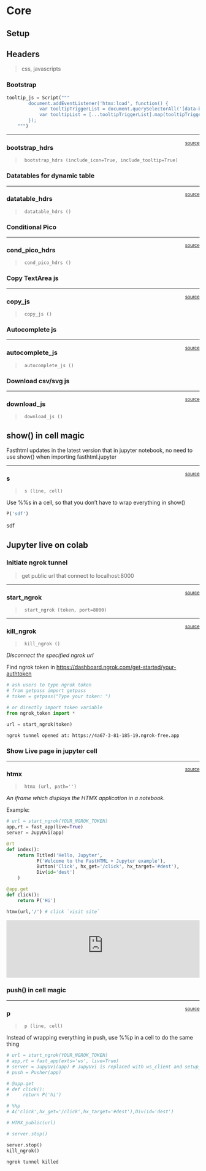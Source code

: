 # Core


<!-- WARNING: THIS FILE WAS AUTOGENERATED! DO NOT EDIT! -->

## Setup

## Headers

> css, javascripts

### Bootstrap

``` python
tooltip_js = Script("""
        document.addEventListener('htmx:load', function() {
            var tooltipTriggerList = document.querySelectorAll('[data-bs-toggle="tooltip"]');
            var tooltipList = [...tooltipTriggerList].map(tooltipTriggerEl => new bootstrap.Tooltip(tooltipTriggerEl));
        });
    """)
```

------------------------------------------------------------------------

<a
href="https://github.com/sky1ove/fh_commons/blob/main/fh_commons/core.py#L20"
target="_blank" style="float:right; font-size:smaller">source</a>

### bootstrap_hdrs

>      bootstrap_hdrs (include_icon=True, include_tooltip=True)

### Datatables for dynamic table

------------------------------------------------------------------------

<a
href="https://github.com/sky1ove/fh_commons/blob/main/fh_commons/core.py#L39"
target="_blank" style="float:right; font-size:smaller">source</a>

### datatable_hdrs

>      datatable_hdrs ()

### Conditional Pico

------------------------------------------------------------------------

<a
href="https://github.com/sky1ove/fh_commons/blob/main/fh_commons/core.py#L48"
target="_blank" style="float:right; font-size:smaller">source</a>

### cond_pico_hdrs

>      cond_pico_hdrs ()

### Copy TextArea js

------------------------------------------------------------------------

<a
href="https://github.com/sky1ove/fh_commons/blob/main/fh_commons/core.py#L53"
target="_blank" style="float:right; font-size:smaller">source</a>

### copy_js

>      copy_js ()

### Autocomplete js

------------------------------------------------------------------------

<a
href="https://github.com/sky1ove/fh_commons/blob/main/fh_commons/core.py#L58"
target="_blank" style="float:right; font-size:smaller">source</a>

### autocomplete_js

>      autocomplete_js ()

### Download csv/svg js

------------------------------------------------------------------------

<a
href="https://github.com/sky1ove/fh_commons/blob/main/fh_commons/core.py#L64"
target="_blank" style="float:right; font-size:smaller">source</a>

### download_js

>      download_js ()

## show() in cell magic

Fasthtml updates in the latest version that in jupyter notebook, no need
to use show() when importing fasthtml.jupyter

------------------------------------------------------------------------

<a
href="https://github.com/sky1ove/fh_commons/blob/main/fh_commons/core.py#L70"
target="_blank" style="float:right; font-size:smaller">source</a>

### s

>      s (line, cell)

Use %%s in a cell, so that you don’t have to wrap everything in show()

``` python
P('sdf')
```

<p>sdf</p>
<script>if (window.htmx) htmx.process(document.body)</script>

## Jupyter live on colab

### Initiate ngrok tunnel

> get public url that connect to localhost:8000

------------------------------------------------------------------------

<a
href="https://github.com/sky1ove/fh_commons/blob/main/fh_commons/core.py#L104"
target="_blank" style="float:right; font-size:smaller">source</a>

### start_ngrok

>      start_ngrok (token, port=8000)

------------------------------------------------------------------------

<a
href="https://github.com/sky1ove/fh_commons/blob/main/fh_commons/core.py#L119"
target="_blank" style="float:right; font-size:smaller">source</a>

### kill_ngrok

>      kill_ngrok ()

*Disconnect the specified ngrok url*

Find ngrok token in
https://dashboard.ngrok.com/get-started/your-authtoken

``` python
# ask users to type ngrok token
# from getpass import getpass
# token = getpass("Type your token: ")

# or directly import token variable 
from ngrok_token import *

url = start_ngrok(token)
```

    ngrok tunnel opened at: https://4a67-3-81-185-19.ngrok-free.app

### Show Live page in jupyter cell

------------------------------------------------------------------------

<a
href="https://github.com/sky1ove/fh_commons/blob/main/fh_commons/core.py#L125"
target="_blank" style="float:right; font-size:smaller">source</a>

### htmx

>      htmx (url, path='')

*An iframe which displays the HTMX application in a notebook.*

Example:

``` python
# url = start_ngrok(YOUR_NGROK_TOKEN)
app,rt = fast_app(live=True)
server = JupyUvi(app)
```

<script>
document.body.addEventListener('htmx:configRequest', (event) => {
    if(event.detail.path.includes('://')) return;
    htmx.config.selfRequestsOnly=false;
    event.detail.path = `${location.protocol}//${location.hostname}:8000${event.detail.path}`;
});
</script>

``` python
@rt
def index():
    return Titled('Hello, Jupyter',
           P('Welcome to the FastHTML + Jupyter example'),
           Button('Click', hx_get='/click', hx_target='#dest'),
           Div(id='dest')
    )

@app.get
def click():
    return P('Hi')
```

``` python
htmx(url,'/') # click `visit site`
```

<iframe src="https://4a67-3-81-185-19.ngrok-free.app/" style="width: 100%; height: auto; border: none;" onload="{
        let frame = this;
        window.addEventListener('message', function(e) {
            if (e.data.height) frame.style.height = (e.data.height+1) + 'px';
        }, false);
    }" allow="accelerometer; autoplay; camera; clipboard-read; clipboard-write; display-capture; encrypted-media; fullscreen; gamepad; geolocation; gyroscope; hid; identity-credentials-get; idle-detection; magnetometer; microphone; midi; payment; picture-in-picture; publickey-credentials-get; screen-wake-lock; serial; usb; web-share; xr-spatial-tracking"></iframe> 

### push() in cell magic

------------------------------------------------------------------------

<a
href="https://github.com/sky1ove/fh_commons/blob/main/fh_commons/core.py#L136"
target="_blank" style="float:right; font-size:smaller">source</a>

### p

>      p (line, cell)

Instead of wrapping everything in push, use %%p in a cell to do the same
thing

``` python
# url = start_ngrok(YOUR_NGROK_TOKEN)
# app,rt = fast_app(exts='ws', live=True)
# server = JupyUvi(app) # JupyUvi is replaced with ws_client and setup_ws in the latest version
# push = Pusher(app)

# @app.get
# def click():
#     return P('hi')

# %%p
# A('click',hx_get='/click',hx_target='#dest'),Div(id='dest')

# HTMX_public(url)

# server.stop()
```

``` python
server.stop()
kill_ngrok()
```

    ngrok tunnel killed
